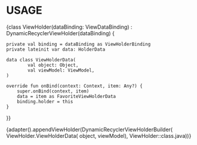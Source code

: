 # USAGE

{class ViewHolder(dataBinding: ViewDataBinding) : DynamicRecyclerViewHolder(dataBinding) {

    private val binding = dataBinding as ViewHolderBinding
    private lateinit var data: HolderData

    data class ViewHolderData(
            val object: Object,
            val viewModel: ViewModel,
    )
    
    override fun onBind(context: Context, item: Any?) {
        super.onBind(context, item)
        data = item as FavoriteViewHolderData
        binding.holder = this
    }
}}

{adapter().appendViewHolder(DynamicRecyclerViewHolderBuilder(
                    ViewHolder.ViewHolderData(
                            object, viewModel), ViewHolder::class.java))}
